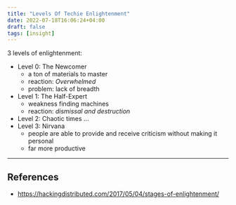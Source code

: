 ```yaml
---
title: "Levels Of Techie Enlightenment"
date: 2022-07-18T16:06:24+04:00
draft: false
tags: [insight]
---
```


3 levels of enlightenment: 
 - Level 0: The Newcomer
   - a ton of materials to master
   - reaction: *Overwhelmed*
   - problem: lack of breadth
 - Level 1: The Half-Expert
   - weakness finding machines
   - reaction: *dismissal and destruction*
 - Level 2: Chaotic times ...
 - Level 3: Nirvana
   - people are able to provide and receive criticism without making it personal
   - far more productive

---
## References
- https://hackingdistributed.com/2017/05/04/stages-of-enlightenment/